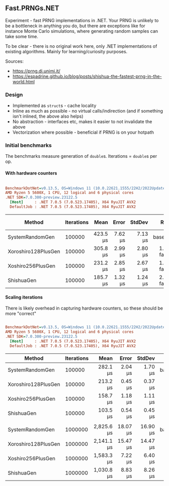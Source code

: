 ## Fast.PRNGs.NET

Experiment - fast PRNG implementations in .NET.
Your PRNG is unlikely to be a bottleneck in anything you do, but there are exceptions like for instance Monte Carlo simulations, where generating random samples can take some time.

To be clear - there is no original work here, only .NET implementations of existing algorithms.
Mainly for learning/curiosity purposes.

Sources:
* https://prng.di.unimi.it/
* https://espadrine.github.io/blog/posts/shishua-the-fastest-prng-in-the-world.html

### Design

* Implemented as `struct`s - cache locality
* Inline as much as possible - no virtual calls/indirection (and if something isn't inlined, the above also helps)
* No abstraction - interfaces etc, makes it easier to not invalidate the above
* Vectorization where possible - beneficial if PRNG is on your hotpath

### Initial benchmarks

The benchmarks measure generation of `double`s.
Iterations = `double`s per op.

#### With hardware counters

``` ini

BenchmarkDotNet=v0.13.5, OS=Windows 11 (10.0.22621.1555/22H2/2022Update/SunValley2)
AMD Ryzen 5 5600X, 1 CPU, 12 logical and 6 physical cores
.NET SDK=7.0.300-preview.23122.5
  [Host]     : .NET 7.0.5 (7.0.523.17405), X64 RyuJIT AVX2
  DefaultJob : .NET 7.0.5 (7.0.523.17405), X64 RyuJIT AVX2


```
|              Method | Iterations |     Mean |   Error |  StdDev |        Ratio | RatioSD | Rank | BranchInstructions/Op | CacheMisses/Op | TotalCycles/Op | BranchMispredictions/Op | Allocated | Alloc Ratio |
|-------------------- |----------- |---------:|--------:|--------:|-------------:|--------:|-----:|----------------------:|---------------:|---------------:|------------------------:|----------:|------------:|
|     SystemRandomGen |     100000 | 423.5 μs | 7.62 μs | 7.13 μs |     baseline |         |    4 |               603,262 |            482 |      1,293,860 |                     716 |         - |          NA |
| Xoroshiro128PlusGen |     100000 | 305.8 μs | 2.99 μs | 2.80 μs | 1.38x faster |   0.03x |    3 |               107,806 |            261 |        999,642 |                     392 |         - |          NA |
|   Xoshiro256PlusGen |     100000 | 231.2 μs | 2.85 μs | 2.67 μs | 1.83x faster |   0.03x |    2 |               105,846 |            219 |        750,974 |                     308 |         - |          NA |
|          ShishuaGen |     100000 | 185.7 μs | 1.32 μs | 1.24 μs | 2.28x faster |   0.05x |    1 |               437,648 |            640 |        529,914 |                     346 |         - |          NA |


#### Scaling iterations

There is likely overhead in capturing hardware counters, so these should be more "correct"

``` ini

BenchmarkDotNet=v0.13.5, OS=Windows 11 (10.0.22621.1555/22H2/2022Update/SunValley2)
AMD Ryzen 5 5600X, 1 CPU, 12 logical and 6 physical cores
.NET SDK=7.0.300-preview.23122.5
  [Host]     : .NET 7.0.5 (7.0.523.17405), X64 RyuJIT AVX2
  DefaultJob : .NET 7.0.5 (7.0.523.17405), X64 RyuJIT AVX2


```
|              Method | Iterations |       Mean |    Error |   StdDev |        Ratio | RatioSD | Rank |
|-------------------- |----------- |-----------:|---------:|---------:|-------------:|--------:|-----:|
|     SystemRandomGen |     100000 |   282.1 μs |  2.04 μs |  1.70 μs |     baseline |         |    4 |
| Xoroshiro128PlusGen |     100000 |   213.2 μs |  0.45 μs |  0.37 μs | 1.32x faster |   0.01x |    3 |
|   Xoshiro256PlusGen |     100000 |   158.7 μs |  1.18 μs |  1.11 μs | 1.78x faster |   0.02x |    2 |
|          ShishuaGen |     100000 |   103.5 μs |  0.54 μs |  0.45 μs | 2.73x faster |   0.02x |    1 |
|                     |            |            |          |          |              |         |      |
|     SystemRandomGen |    1000000 | 2,825.6 μs | 18.07 μs | 16.90 μs |     baseline |         |    4 |
| Xoroshiro128PlusGen |    1000000 | 2,141.1 μs | 15.47 μs | 14.47 μs | 1.32x faster |   0.01x |    3 |
|   Xoshiro256PlusGen |    1000000 | 1,583.3 μs |  7.22 μs |  6.40 μs | 1.79x faster |   0.01x |    2 |
|          ShishuaGen |    1000000 | 1,030.8 μs |  8.83 μs |  8.26 μs | 2.74x faster |   0.03x |    1 |

